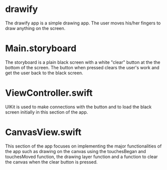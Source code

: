 # drawify
The drawify app is a simple drawing app. The user moves his/her fingers to draw anything on the screen.

# Main.storyboard
The storyboard is a plain black screen with a white "clear" button at the the bottom of the screen.
The button when pressed clears the user's work and get the user back to the black screen.

# ViewController.swift
UIKit is used to make connections with the button and to load the black screen initially in this section
of the app.

# CanvasView.swift
This section of the app focuses on implementing the major functionalities of the app such as drawing on 
the canvas using the touchesBegan and touchesMoved function, the drawing layer function and a function
to clear the canvas when the clear button is pressed.
